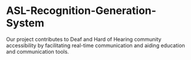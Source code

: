 # ASL-Recognition-Generation-System
Our project contributes to Deaf and Hard of Hearing community accessibility by facilitating real-time communication and aiding education and communication tools.
